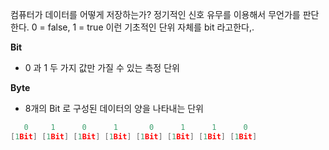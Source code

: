 컴퓨터가 데이터를 어떻게 저장하는가?  정기적인 신호 유무를 이용해서 무언가를 판단한다. 0 = false, 1 = true 이런 기초적인 단위 자체를 bit 라고한다,.

**Bit**
- 0 과 1 두 가지 값만 가질 수 있는 측정 단위
  
**Byte**
- 8개의 Bit 로 구성된 데이터의 양을 나타내는 단위
```C++
   0     1      0      1       0      1      1      0  
[1Bit] [1Bit] [1Bit] [1Bit] [1Bit] [1Bit] [1Bit] [1Bit]  
```
